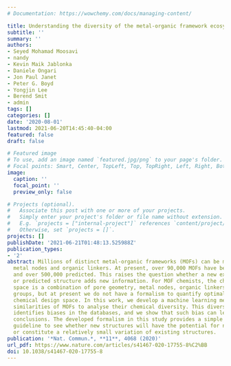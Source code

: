 ```yaml
---
# Documentation: https://wowchemy.com/docs/managing-content/

title: Understanding the diversity of the metal-organic framework ecosystem
subtitle: ''
summary: ''
authors:
- Seyed Mohamad Moosavi
- nandy
- Kevin Maik Jablonka
- Daniele Ongari
- Jon Paul Janet
- Peter G. Boyd
- Yongjin Lee
- Berend Smit
- admin
tags: []
categories: []
date: '2020-08-01'
lastmod: 2021-06-20T14:45:40-04:00
featured: false
draft: false

# Featured image
# To use, add an image named `featured.jpg/png` to your page's folder.
# Focal points: Smart, Center, TopLeft, Top, TopRight, Left, Right, BottomLeft, Bottom, BottomRight.
image:
  caption: ''
  focal_point: ''
  preview_only: false

# Projects (optional).
#   Associate this post with one or more of your projects.
#   Simply enter your project's folder or file name without extension.
#   E.g. `projects = ["internal-project"]` references `content/project/deep-learning/index.md`.
#   Otherwise, set `projects = []`.
projects: []
publishDate: '2021-06-21T01:48:13.525988Z'
publication_types:
- '2'
abstract: Millions of distinct metal-organic frameworks (MOFs) can be made by combining
  metal nodes and organic linkers. At present, over 90,000 MOFs have been synthesized
  and over 500,000 predicted. This raises the question whether a new experimental
  or predicted structure adds new information. For MOF chemists, the chemical design
  space is a combination of pore geometry, metal nodes, organic linkers, and functional
  groups, but at present we do not have a formalism to quantify optimal coverage of
  chemical design space. In this work, we develop a machine learning method to quantify
  similarities of MOFs to analyse their chemical diversity. This diversity analysis
  identifies biases in the databases, and we show that such bias can lead to incorrect
  conclusions. The developed formalism in this study provides a simple and practical
  guideline to see whether new structures will have the potential for new insights,
  or constitute a relatively small variation of existing structures.
publication: '*Nat. Commun.*, **11**, 4068 (2020)'
url_pdf: https://www.nature.com/articles/s41467-020-17755-8%C2%BB
doi: 10.1038/s41467-020-17755-8
---
```


